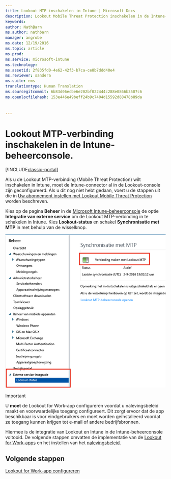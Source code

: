 ```yaml
---
title: Lookout MTP inschakelen in Intune | Microsoft Docs
description: Lookout Mobile Threat Protection inschakelen in de Intune-beheerconsole.
keywords: 
author: NathBarn
ms.author: nathbarn
manager: angrobe
ms.date: 12/19/2016
ms.topic: article
ms.prod: 
ms.service: microsoft-intune
ms.technology: 
ms.assetid: 2f835fd0-4e62-42f3-b7ca-ce8b7ddd40e4
ms.reviewer: sandera
ms.suite: ems
translationtype: Human Translation
ms.sourcegitcommit: 6b83d06ecbe6e202bf022444c288e0866b3507c6
ms.openlocfilehash: 153e446e49beff24b9c7404d15592d88478b89da


---
```


# <a name="enable-lookout-mtp-connection-in-the-intune-admin-console"></a>Lookout MTP-verbinding inschakelen in de Intune-beheerconsole.

[!INCLUDE[classic-portal](../includes/classic-portal.md)]

Als u de Lookout MTP-verbinding (Mobile Threat Protection) wilt inschakelen in Intune, moet de Intune-connector al in de Lookout-console zijn geconfigureerd.  Als u dit nog niet hebt gedaan, voert u de stappen uit die in [Uw abonnement instellen met Lookout Mobile Threat Protection](set-up-your-subscription-with-lookout-mtp.md) worden beschreven.

Kies op de pagina **Beheer** in de [Microsoft Intune-beheerconsole](https://manage.microsoft.com) de optie **Integratie van externe service** om de Lookout MTP-verbinding in te schakelen in Intune. Kies **Lookout-status** en schakel **Synchronisatie met MTP** in met behulp van de wisselknop.

![schermopname van de synchronisatiepagina voor Lookout met de ingeschakelde wisselknop gemarkeerd](../media/mtp/lookout-intune-synchronization.png)

>[!IMPORTANT]
> U **moet** de Lookout for Work-app configureren voordat u nalevingsbeleid maakt en voorwaardelijke toegang configureert. Dit zorgt ervoor dat de app beschikbaar is voor eindgebruikers en moet worden geïnstalleerd voordat ze toegang kunnen krijgen tot e-mail of andere bedrijfsbronnen.

Hiermee is de integratie van Lookout en Intune in de Intune-beheerconsole voltooid.  De volgende stappen omvatten de implementatie van de [Lookout for Work-apps](configure-and-deploy-lookout-for-work-apps.md) en het instellen van het [nalevingsbeleid](enable-device-threat-protection-rule-in-compliance-policy.md).


## <a name="next-steps"></a>Volgende stappen
[Lookout for Work-app configureren ](configure-and-deploy-lookout-for-work-apps.md)



<!--HONumber=Dec16_HO4-->


